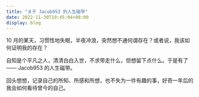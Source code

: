 ```yaml
---
title: "关于 Jacob953 的人生磁带"
date: 2022-11-30T19:45:04+08:00
display: blog
---
```


10 月的某天，习惯性地失眠，半夜冲浪，突然想不通何谓存在？或者说，我该如何证明我的存在？

自知是个平凡之人，清清白白入世，不求带走什么，但想留下点什么。于是有了 —— Jacob953 的人生磁带。

回头想想，记录自己的所知、所感和所想，也不失为一件有趣的事，好奇一年后的我会如何看待曾今的自己。
